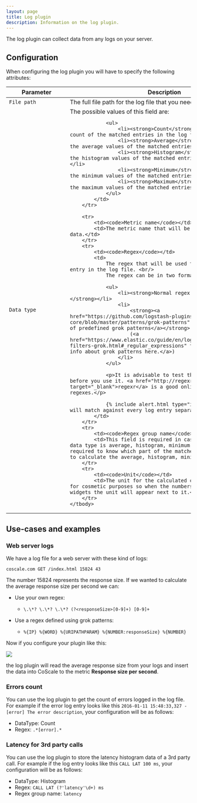 ```yaml
---
layout: page
title: Log plugin
description: Information on the log plugin.
---
```


The log plugin can collect data from any logs on your server.

## Configuration

When configuring the log plugin you will have to specify the following attributes:

<table>
    <thead>
        <tr>
        <th>
            <!-- I gave it a width so the parameters names do not get broken -->
            <div style="width:150px;">Parameter</div>
        </th>
            <th>Description</th>
        </tr>
    </thead>
    <tbody>
        <tr>
            <td><code>File path</code></td>
            <td>The full file path for the log file that you need to collect data from.</td>
        </tr>
        <tr>
            <td><code>Data type</code></td>
            <td>
                The possible values of this field are:

                <ul>
                    <li><strong>Count</strong>: For calculating the count of the matched entries in the log file.</li>
                    <li><strong>Average</strong>: For calculating the average values of the matched entries in the log file.</li>
                    <li><strong>Histogram</strong>: For calculating the histogram values of the matched entries in the log file.</li>
                    <li><strong>Minimum</strong>: For calculating the minimum values of the matched entries in the log file.</li>
                    <li><strong>Maximum</strong>: For calculating the maximum values of the matched entries in the log file.</li>
                </ul>
            </td>
        </tr>

        <tr>
            <td><code>Metric name</code></td>
            <td>The metric name that will be used to store the data.</td>
        </tr>
        <tr>
            <td><code>Regex</code></td>
            <td>
                The regex that will be used to match against each entry in the log file. <br/>
                The regex can be in two formats:

                <ul>
                    <li><strong>Normal regex ( pcre compliant )</strong></li>
                    <li>
                        <strong><a href="https://github.com/logstash-plugins/logstash-patterns-core/blob/master/patterns/grok-patterns" target="_blank">A set of predefined grok patterns</a></strong>
                        (<a href="https://www.elastic.co/guide/en/logstash/current/plugins-filters-grok.html#_regular_expressions" target="_blank">More info about grok patterns here.</a>)
                    </li>
                </ul>

                <p>It is advisable to test the regex on a line before you use it. <a href="http://regexr.com/" target="_blank">regexr</a> is a good online tool for testing regexes.</p>

                {% include alert.html type="info" text="The regex will match against every log entry separately" %}
            </td>
        </tr>
        <tr>
            <td><code>Regex group name</code></td>
            <td>This field is required in case that the chosen data type is average, histogram, minimum or maximum. This is required to know which part of the matched regex we should use to calculate the average, histogram, minimum or maximum.</td>
        </tr>
        <tr>
            <td><code>Unit</code></td>
            <td>The unit for the calculated data. We ask for this for cosmetic purposes so when the numbers are displayed on any widgets the unit will appear next to it.</td>
        </tr>
    </tbody>
</table>

## Use-cases and examples

### Web server logs

We have a log file for a web server with these kind of logs:

    coscale.com GET /index.html 15824 43

The number 15824 represents the response size. If we wanted to calculate the average response size per second we can:

* Use your own regex:
    * `\.\*? \.\*? \.\*? (?<responseSize>[0-9]+) [0-9]+`

* Use a regex defined using grok patterns:
    * `%{IP} %{WORD} %{URIPATHPARAM} %{NUMBER:responseSize} %{NUMBER}`

Now if you configure your plugin like this:

<img src ="{{ site.baseurl }}/gfx/agent/plugins/log/example-log-plugin-configuration.png" />

the log plugin will read the average response size from your logs and insert the data into CoScale to the metric __Response size per second__.

### Errors count
You can use the log plugin to get the count of errors logged in the log file. For example if the error log entry looks like this `2016-01-11 15:48:33,327 - [error] The error description`, your configuration will be as follows:

* DataType: Count
* Regex: `.*[error].*`

### Latency for 3rd party calls
You can use the log plugin to store the latency histogram data of a 3rd party call. For example if the log entry looks like this `CALL LAT 100 ms`, your configuration will be as follows:

* DataType: Histogram
* Regex: `CALL LAT (?'latency'\d+) ms`
* Regex group name: `latency`
